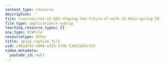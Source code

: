 ```yaml
---
content_type: resource
description: ''
file: /courses/res-15-003-shaping-the-future-of-work-15-662x-spring-2016/c90a4f42d908e32957db53eb2d24cfd3_yGvxqV-qpQ8.srt
file_type: application/x-subrip
learning_resource_types: []
ocw_type: OCWFile
resourcetype: Other
title: 3play caption file
uid: c90a4f42-d908-e329-57db-53eb2d24cfd3
video_metadata:
  youtube_id: null
---
```

